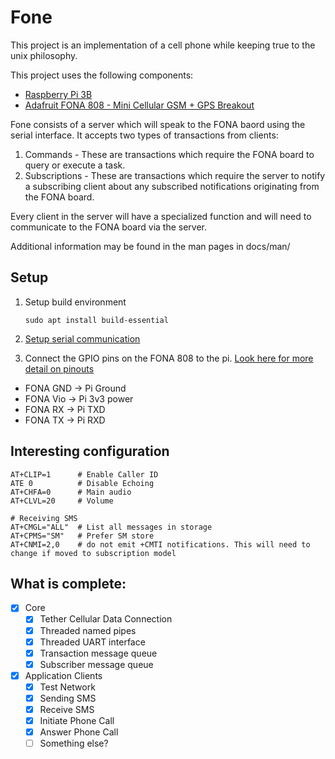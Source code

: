# Fone

This project is an implementation of a cell phone while keeping true to the unix philosophy.

This project uses the following components:

- [Raspberry Pi 3B](https://www.raspberrypi.org/)
- [Adafruit FONA 808 - Mini Cellular GSM + GPS Breakout](https://www.adafruit.com/product/2542)

Fone consists of a server which will speak to the FONA baord using the serial interface. It accepts two types of transactions from clients:

1. Commands - These are transactions which require the FONA board to query or execute a task.
2. Subscriptions - These are transactions which require the server to notify a subscribing client about any subscribed notifications originating from the FONA board.

Every client in the server will have a specialized function and will need to communicate to the FONA board via the server.

Additional information may be found in the man pages in docs/man/

## Setup
1. Setup build environment

    ```
    sudo apt install build-essential
    ```

2. [Setup serial communication](https://learn.adafruit.com/adafruits-raspberry-pi-lesson-5-using-a-console-cable/enabling-serial-console)
3. Connect the GPIO pins on the FONA 808 to the pi. [Look here for more detail on pinouts](https://pinout.xyz/)
  - FONA GND -> Pi Ground
  - FONA Vio -> Pi 3v3 power
  - FONA RX  -> Pi TXD
  - FONA TX  -> Pi RXD

## Interesting configuration

```
AT+CLIP=1      # Enable Caller ID
ATE 0          # Disable Echoing
AT+CHFA=0      # Main audio
AT+CLVL=20     # Volume

# Receiving SMS
AT+CMGL="ALL"  # List all messages in storage
AT+CPMS="SM"   # Prefer SM store
AT+CNMI=2,0    # do not emit +CMTI notifications. This will need to change if moved to subscription model
```


## What is complete:
- [x] Core
  - [x] Tether Cellular Data Connection
  - [x] Threaded named pipes
  - [x] Threaded UART interface
  - [x] Transaction message queue
  - [x] Subscriber message queue
- [x] Application Clients
  - [x] Test Network
  - [x] Sending SMS
  - [x] Receive SMS
  - [x] Initiate Phone Call
  - [x] Answer Phone Call
  - [ ] Something else?
